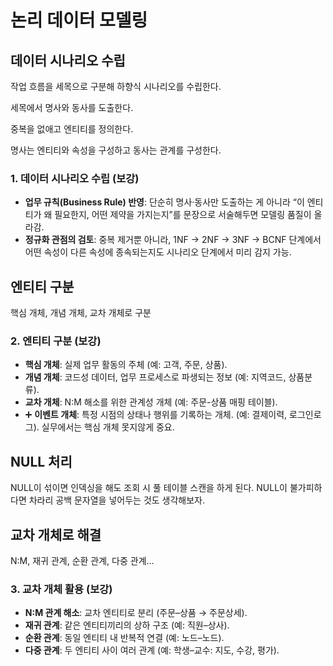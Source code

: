 # 논리 데이터 모델링
## 데이터 시나리오 수립

작업 흐름을 세목으로 구분해 하향식 시나리오를 수립한다.

세목에서 명사와 동사를 도출한다.

중복을 없애고 엔티티를 정의한다.

명사는 엔티티와 속성을 구성하고 동사는 관계를 구성한다.

### 1. 데이터 시나리오 수립 (보강)

- **업무 규칙(Business Rule) 반영**: 단순히 명사·동사만 도출하는 게 아니라 “이 엔티티가 왜 필요한지, 어떤 제약을 가지는지”를 문장으로 서술해두면 모델링 품질이 올라감.
- **정규화 관점의 검토**: 중복 제거뿐 아니라, 1NF → 2NF → 3NF → BCNF 단계에서 어떤 속성이 다른 속성에 종속되는지도 시나리오 단계에서 미리 감지 가능.

## 엔티티 구분

핵심 개체, 개념 개체, 교차 개체로 구분

### 2. 엔티티 구분 (보강)

- **핵심 개체**: 실제 업무 활동의 주체 (예: 고객, 주문, 상품).
- **개념 개체**: 코드성 데이터, 업무 프로세스로 파생되는 정보 (예: 지역코드, 상품분류).
- **교차 개체**: N:M 해소를 위한 관계성 개체 (예: 주문-상품 매핑 테이블).
- ➕ **이벤트 개체**: 특정 시점의 상태나 행위를 기록하는 개체. (예: 결제이력, 로그인로그). 실무에서는 핵심 개체 못지않게 중요.

## NULL 처리

NULL이 섞이면 인덱싱을 해도 조회 시 풀 테이블 스캔을 하게 된다. NULL이 불가피하다면 차라리 공백 문자열을 넣어두는 것도 생각해보자.

## 교차 개체로 해결

N:M, 재귀 관계, 순환 관계, 다중 관계…

### 3. 교차 개체 활용 (보강)

- **N:M 관계 해소**: 교차 엔티티로 분리 (주문–상품 → 주문상세).
- **재귀 관계**: 같은 엔티티끼리의 상하 구조 (예: 직원–상사).
- **순환 관계**: 동일 엔티티 내 반복적 연결 (예: 노드–노드).
- **다중 관계**: 두 엔티티 사이 여러 관계 (예: 학생–교수: 지도, 수강, 평가).

